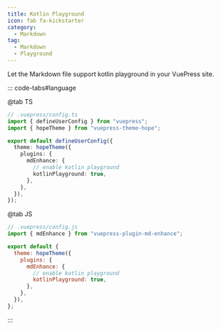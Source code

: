 ```yaml
---
title: Kotlin Playground
icon: fab fa-kickstarter
category:
  - Markdown
tag:
  - Markdown
  - Playground
---
```


Let the Markdown file support kotlin playground in your VuePress site.

<!-- more -->

<!-- @include: @md-enhance/guide/code/vue-playground.md#settings -->

::: code-tabs#language

@tab TS

```ts {10}
// .vuepress/config.ts
import { defineUserConfig } from "vuepress";
import { hopeTheme } from "vuepress-theme-hope";

export default defineUserConfig({
  theme: hopeTheme({
    plugins: {
      mdEnhance: {
        // enable kotlin playground
        kotlinPlayground: true,
      },
    },
  }),
});
```

@tab JS

```js {10}
// .vuepress/config.js
import { mdEnhance } from "vuepress-plugin-md-enhance";

export default {
  theme: hopeTheme({
    plugins: {
      mdEnhance: {
        // enable kotlin playground
        kotlinPlayground: true,
      },
    },
  }),
};
```

:::

<!-- @include: @md-enhance/guide/code/kotlin-playground.md#after -->
